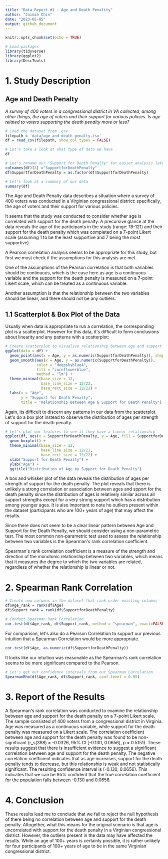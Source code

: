 ```yaml
---
title: "Data Report #1 - Age and Death Penality"
author: "Jaimie Chin"
date: "2023-05-05"
output: github_document
---
```


```r
knitr::opts_chunk$set(echo = TRUE)
```

```r
# Load packages 
library(tidyverse)
library(ggplot2)
library(DescTools)
```

# 1. Study Description 

## Age and Death Penalty

*A survey of 400 voters in a congressional district in VA collected, among other things, the age of voters and their support for various policies. Is age related to voters supporting the death penalty more or less?*

```r
# Load the dataset from .csv 
filepath = 'data/age and death penalty.csv'
df = read_csv(filepath, show_col_types = FALSE)

# Let's take a look at what type of data we have
df
```
```r
# Let's rename our "Support for Death Penalty" for easier analysis later
colnames(df)[3] ="SupportforDeathPenalty"
df$SupportforDeathPenalty = as.factor(df$SupportforDeathPenalty)
```

```r
# Let's look at a summary of our data 
summary(df)
```

The Age and Death Penalty data describes a situation where a survey of 400 voters was conducted in a Virginian congressional district: specifically, the age of voters and their support for various policies.

It seems that the study was conducted to consider whether age is correlated with support for the death penalty. A precursive glance at the data reveals the age of the participants in the study (range: 18-121) and their support for the death penalty which was completed on a 7-point Likert scale (assuming 1 to be the least supportive and 7 being the most supportive).

A Pearson correlation analysis seems to be appropriate for this study, but first we must check if the assumptions for this analysis are met.

One of the assumptions of the Pearson correlation is that both variables should be continuous, which is the case here as age is a continuous variable and the support for the death penalty is measured on a 7-point Likert scale, which can be treated as a continuous variable.

Another assumption is that the relationship between the two variables should be linear, and there should not be any outliers. 

## 1.1 Scatterplot & Box Plot of the Data

Usually when data is appropriate to run a correlation, the corresponding plot is a scatterplot. However for this data, it's difficult to form conclusions about linearity and any patterns with a scatterplot:

```r
# Create scatterplot to visualize relationship between age and support for the death penalty
ggplot(data = df) + 
  geom_point(aes(x = Age, y = as.numeric(SupportforDeathPenalty)), shape = 22, fill = "dimgray") + 
  geom_smooth(aes(x = Age, y = as.numeric(SupportforDeathPenalty)),
              color = "deepskyblue4",
              fill = "cornflowerblue",
              method = "lm") + 
  theme_minimal(base_size = 12,
                base_line_size = 12/22,
                base_rect_size = 12/22) +
  labs(x = "Age",
       y = "Support for Death Penalty",
       title = "Relationship Between Age & Support for Death Penalty")
```

Again, its difficult to discern any patterns in our data from the scatterplot. Let's do a box plot instead to observe the distribution of ages per strength of support for the death penalty.

```r
# Let's plot our features to see if they have a linear relationship
ggplot(df, aes(x = SupportforDeathPenalty, y = Age, fill = SupportforDeathPenalty)) +
  geom_boxplot() +
  theme_minimal(base_size = 12,
                base_line_size = 12/22,
                base_rect_size = 12/22) +
  xlab("Support for Death Penalty") +
  ylab("Age") +
  ggtitle("Distribution of Age by Support for Death Penalty")
```

A box and whisker plot of the data reveals the distribution of ages per strength of support for the death penalty. The plot reveals that there is unlikely a strong correlation or association between ages and spport for the death penalty since the distribution of ages is relatively similar across all support strengths except for a very strong support which has a distribution among younger ages. It is also important to note he outliers present within the dataset (participants who are 100+ years of age) that may affect the results. 

Since there does not seem to be a clear linear pattern between Age and Support for the Death Penalty, we should consider using a non-parametric test. The most common non-parametric test used to assess the relationship between two variables is the Spearman's rank correlation coefficient.

Spearman's rank correlation coefficient is a measure of the strength and direction of the monotonic relationship between two variables, which means that it measures the degree to which the two variables are related, regardless of whether the relationship is linear or not.

# 2. Spearman Rank Correlation
```r
# Create new columns in the dataset that rank order existing columns 
df$Age_rank = rank(df$Age)
df$Support_rank = rank(df$SupportforDeathPenalty)

# Conduct Spearman Rank Correlation
cor.test(df$Age_rank, df$Support_rank, method = "spearman", exact=FALSE)
```

For comparison, let's also do a Pearson Correlation to support our previous intuition that a Spearman Correlation would be more appropriate. 

```r
cor.test(df$Age, as.numeric(df$SupportforDeathPenalty))
```

It looks like our intuition was reasonable as the Spearman's rank correlation seems to be more significant compared to the Pearson. 

```r
# Let's get our confidence intervals from our Spearman Correlation
SpearmanRho(df$Age_rank, df$Support_rank, conf.level = 0.95)
```

# 3. Report of the Results 
A Spearman's rank correlation was conducted to examine the relationship between age and support for the death penalty on a 7-point Likert scale. The sample consisted of 400 voters from a congressional district in Virginia. Age was measured as a continuous variable, while support for the death penalty was measured on a Likert scale. The correlation coefficient between age and support for the death penalty was found to be non-significant (r_s(398) = -0.0326, 95% CI [-0.130, 0.0656], p = 0.5151). These results suggest that there is insufficient evidence to suggest a significant correlation between age and support for the death penalty. The negative correlation coefficient indicates that as age increases, support for the death penalty tends to decrease, but this relationship is weak and not statistically significant. The resulting confidence interval is (-0.130, 0.0656). This indicates that we can be 95% confident that the true correlation coefficient for the population falls between -0.130 and 0.0656.

# 4. Conclusion
These results lead me to conclude that we fail to reject the null hypothesis of there being no correlation between age and support for the death penalty. Altogether, what this means for the original scenario is that age is uncorrelated with support for the death penalty in a Virginian congressional district. However, the outliers present in the data may have affected the results. While an age of 100+ years is certainly possible, it is rather unlikely for four participants of 100+ years of age to be in the same Virginian congressional district.
